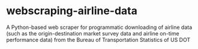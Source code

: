 # webscraping-airline-data
A Python-based web scraper for programmatic downloading of airline data (such as the origin-destination market survey data and airline on-time performance data) from the Bureau of Transportation Statistics of US DOT
